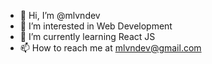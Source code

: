- 👋 Hi, I’m @mlvndev
- 👀 I’m interested in Web Development
- 🌱 I’m currently learning React JS
- 📫 How to reach me at mlvndev@gmail.com

<!---
mlvndev/mlvndev is a ✨ special ✨ repository because its `README.md` (this file) appears on your GitHub profile.
You can click the Preview link to take a look at your changes.
--->
